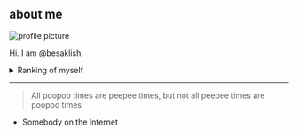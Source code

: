 ## about me

<picture>
  <img alt="profile picture" src="https://user-images.githubusercontent.com/34913036/198504732-7ef97e9b-e1ef-44ee-b88d-bbeb4385480a.jpeg">
</picture>

Hi. I am @besaklish.

<details>
  <summary>Ranking of myself</summary>
 
| Rank | most-used languages | hobbies              |
|-----:|---------------------|----------------------|
|     1| Python              | Jogging along rivers |
|     2| JavaScript          | Watching comedy      |
|     3| Ruby                | Programming          |

</details>

---

> All poopoo times are peepee times, but not all peepee times are poopoo times

- Somebody on the Internet

<!-- TODO: add more things later -->
